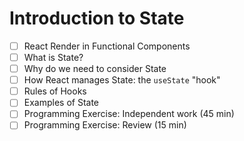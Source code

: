 # Introduction to State

- [ ] React Render in Functional Components
- [ ] What is State?
- [ ] Why do we need to consider State
- [ ] How React manages State:  the `useState` "hook"
- [ ] Rules of Hooks
- [ ] Examples of State
- [ ] Programming Exercise: Independent work (45 min)
- [ ] Programming Exercise: Review (15 min)